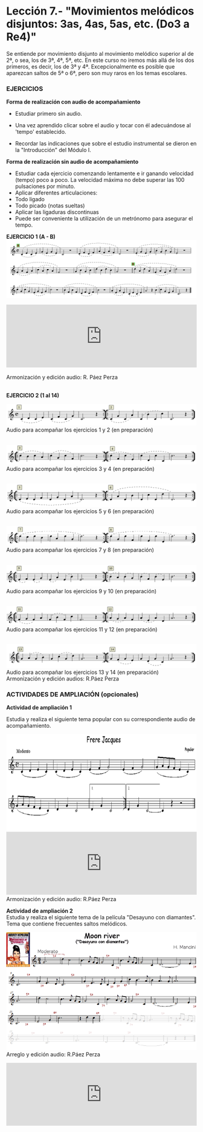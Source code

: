 
# Lección 7.- "Movimientos melódicos disjuntos: 3as, 4as, 5as, etc. (Do3 a Re4)"



Se entiende por movimiento disjunto al movimiento melódico superior al de 2ª, o sea, los de 3ª, 4ª, 5ª, etc. En este curso no iremos más allá de los dos primeros, es decir, los de 3ª y 4ª. Excepcionalmente es posible que aparezcan saltos de 5ª o 6ª, pero son muy raros en los temas escolares.

### EJERCICIOS

**Forma de realización con audio de acompañamiento** 

 - Estudiar primero sin audio.

 - Una vez aprendido clicar sobre el audio y tocar con él adecuándose al 'tempo' establecido.

 - Recordar las indicaciones que sobre el estudio instrumental se dieron en la "Introducción" del Módulo I.<br />
 
**Forma de realización sin audio de acompañamiento**
 - Estudiar cada ejercicio comenzando lentamente e ir ganando velocidad (tempo) poco a poco. La velocidad máxima no debe superar las 100 pulsaciones por minuto.
 - Aplicar diferentes articulaciones:
  - Todo ligado
  - Todo picado (notas sueltas)
  - Aplicar las ligaduras discontinuas
 - Puede ser conveniente la utilización de un metrónomo para asegurar el tempo.



**EJERCICIO 1 (A - B)**
![Grados disjuntos 3as y 4as](img/EjerFla_GradosDisj_3as_4as.gif)


<iframe width="100%" height="166" scrolling="no" frameborder="no" src="https://w.soundcloud.com/player/?url=https%3A//api.soundcloud.com/tracks/344090259&amp;color=%23ff5500&amp;auto_play=false&amp;hide_related=false&amp;show_comments=true&amp;show_user=true&amp;show_reposts=false"></iframe>

Armonización y edición audio: R. Páez Perza
<br />
<br />

**EJERCICIO 2 (1 al 14)**<br />


![](/assets/L7_GraDisjEjer2_1-2.gif)
Audio para acompañar los ejercicios 1 y 2 (en preparación)
<br />
<br />

![](/assets/L7_GraDisjEjer2_3-4.gif)
Audio para acompañar los ejercicios 3 y 4 (en preparación)
<br />
<br />

![](/assets/L7_GraDisjEjer2_5-6.gif)
Audio para acompañar los ejercicios 5 y 6 (en preparación)
<br />
<br />

![](/assets/L7_GraDisjEjer2_7-8.gif)
Audio para acompañar los ejercicios 7 y 8 (en preparación)
<br />
<br />

![](/assets/L7_GraDisjEjer2_9-10.gif)
Audio para acompañar los ejercicios 9 y 10 (en preparación)
<br />
<br />


![](/assets/L7_GraDisjEjer2_11-12.gif)
Audio para acompañar los ejercicios 11 y 12 (en preparación)
<br />
<br />

![](/assets/L7_GraDisj2_13-14.gif)
Audio para acompañar los ejercicios 13 y 14 (en preparación)<br /> Armonización y edición audios: R.Páez Perza
<br />


### ACTIVIDADES DE AMPLIACIÓN (opcionales)

**Actividad de ampliación 1**

Estudia y realiza el siguiente tema popular con su correspondiente audio de acompañamiento.

<img src="img/Frere_Jacques_(flauta).gif" height="255" alt="Frere Jacques (flauta)" title="Frere Jacques (flauta)" />

<iframe width="100%" height="166" scrolling="no" frameborder="no" src="https://w.soundcloud.com/player/?url=https%3A//api.soundcloud.com/tracks/344090303&amp;color=%23ff5500&amp;auto_play=false&amp;hide_related=false&amp;show_comments=true&amp;show_user=true&amp;show_reposts=false"></iframe>
Armonización y edición audio: R.Páez Perza
<br />


**Actividad de ampliación 2** <br /> Estudia y realiza el siguiente tema de la película "Desayuno con diamantes". Tema que contiene frecuentes saltos melódicos.
<br />

![Moon river flauta](img/L7_MoonRiver_GrDisjuntos_GRIS.gif)
Arreglo y edición audio: R.Páez Perza

<iframe width="100%" height="166" scrolling="no" frameborder="no" src="https://w.soundcloud.com/player/?url=https%3A//api.soundcloud.com/tracks/344090265&amp;color=%23ff5500&amp;auto_play=false&amp;hide_related=false&amp;show_comments=true&amp;show_user=true&amp;show_reposts=false"></iframe>
